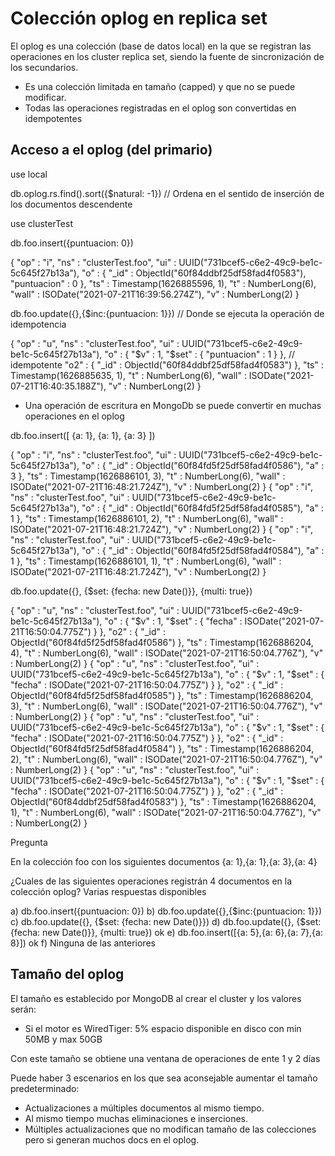 # Colección oplog en replica set

El oplog es una colección (base de datos local) en la que se registran las operaciones en los
cluster replica set, siendo la fuente de sincronización de los secundarios.

- Es una colección limitada en tamaño (capped) y que no se puede modificar.
- Todas las operaciones registradas en el oplog son convertidas en
  idempotentes

## Acceso a el oplog (del primario)

use local

db.oplog.rs.find().sort({$natural: -1}) // Ordena en el sentido de inserción de los documentos descendente

use clusterTest

db.foo.insert({puntuacion: 0})

{ 
  "op" : "i", 
  "ns" : "clusterTest.foo", 
  "ui" : UUID("731bcef5-c6e2-49c9-be1c-5c645f27b13a"), 
  "o" : { "_id" : ObjectId("60f84ddbf25df58fad4f0583"), "puntuacion" : 0 }, 
  "ts" : Timestamp(1626885596, 1), 
  "t" : NumberLong(6), 
  "wall" : ISODate("2021-07-21T16:39:56.274Z"), 
  "v" : NumberLong(2) 
}

db.foo.update({},{$inc:{puntuacion: 1}}) // Donde se ejecuta la operación de idempotencia

{ 
    "op" : "u", 
    "ns" : "clusterTest.foo", 
    "ui" : UUID("731bcef5-c6e2-49c9-be1c-5c645f27b13a"), 
    "o" : { "$v" : 1, "$set" : { "puntuacion" : 1 } }, // idempotente 
    "o2" : { "_id" : ObjectId("60f84ddbf25df58fad4f0583") }, 
    "ts" : Timestamp(1626885635, 1), 
    "t" : NumberLong(6), 
    "wall" : ISODate("2021-07-21T16:40:35.188Z"), 
    "v" : NumberLong(2) 
}

- Una operación de escritura en MongoDb se puede convertir en muchas operaciones en el oplog

db.foo.insert([
    {a: 1},
    {a: 1},
    {a: 3}
])

{ "op" : "i", "ns" : "clusterTest.foo", "ui" : UUID("731bcef5-c6e2-49c9-be1c-5c645f27b13a"), "o" : { "_id" : ObjectId("60f84fd5f25df58fad4f0586"), "a" : 3 }, "ts" : Timestamp(1626886101, 3), "t" : NumberLong(6), "wall" : ISODate("2021-07-21T16:48:21.724Z"), "v" : NumberLong(2) }
{ "op" : "i", "ns" : "clusterTest.foo", "ui" : UUID("731bcef5-c6e2-49c9-be1c-5c645f27b13a"), "o" : { "_id" : ObjectId("60f84fd5f25df58fad4f0585"), "a" : 1 }, "ts" : Timestamp(1626886101, 2), "t" : NumberLong(6), "wall" : ISODate("2021-07-21T16:48:21.724Z"), "v" : NumberLong(2) }
{ "op" : "i", "ns" : "clusterTest.foo", "ui" : UUID("731bcef5-c6e2-49c9-be1c-5c645f27b13a"), "o" : { "_id" : ObjectId("60f84fd5f25df58fad4f0584"), "a" : 1 }, "ts" : Timestamp(1626886101, 1), "t" : NumberLong(6), "wall" : ISODate("2021-07-21T16:48:21.724Z"), "v" : NumberLong(2) }

db.foo.update({}, {$set: {fecha: new Date()}}, {multi: true})

{ "op" : "u", "ns" : "clusterTest.foo", "ui" : UUID("731bcef5-c6e2-49c9-be1c-5c645f27b13a"), "o" : { "$v" : 1, "$set" : { "fecha" : ISODate("2021-07-21T16:50:04.775Z") } }, "o2" : { "_id" : ObjectId("60f84fd5f25df58fad4f0586") }, "ts" : Timestamp(1626886204, 4), "t" : NumberLong(6), "wall" : ISODate("2021-07-21T16:50:04.776Z"), "v" : NumberLong(2) }
{ "op" : "u", "ns" : "clusterTest.foo", "ui" : UUID("731bcef5-c6e2-49c9-be1c-5c645f27b13a"), "o" : { "$v" : 1, "$set" : { "fecha" : ISODate("2021-07-21T16:50:04.775Z") } }, "o2" : { "_id" : ObjectId("60f84fd5f25df58fad4f0585") }, "ts" : Timestamp(1626886204, 3), "t" : NumberLong(6), "wall" : ISODate("2021-07-21T16:50:04.776Z"), "v" : NumberLong(2) }
{ "op" : "u", "ns" : "clusterTest.foo", "ui" : UUID("731bcef5-c6e2-49c9-be1c-5c645f27b13a"), "o" : { "$v" : 1, "$set" : { "fecha" : ISODate("2021-07-21T16:50:04.775Z") } }, "o2" : { "_id" : ObjectId("60f84fd5f25df58fad4f0584") }, "ts" : Timestamp(1626886204, 2), "t" : NumberLong(6), "wall" : ISODate("2021-07-21T16:50:04.776Z"), "v" : NumberLong(2) }
{ "op" : "u", "ns" : "clusterTest.foo", "ui" : UUID("731bcef5-c6e2-49c9-be1c-5c645f27b13a"), "o" : { "$v" : 1, "$set" : { "fecha" : ISODate("2021-07-21T16:50:04.775Z") } }, "o2" : { "_id" : ObjectId("60f84ddbf25df58fad4f0583") }, "ts" : Timestamp(1626886204, 1), "t" : NumberLong(6), "wall" : ISODate("2021-07-21T16:50:04.776Z"), "v" : NumberLong(2) }

Pregunta

En la colección foo con los siguientes documentos
{a: 1},{a: 1},{a: 3},{a: 4}

¿Cuales de las siguientes operaciones registrán 4 documentos en la colección oplog? Varias respuestas
disponibles

a) db.foo.insert({puntuacion: 0})
b) db.foo.update({},{$inc:{puntuacion: 1}})
c) db.foo.update({}, {$set: {fecha: new Date()}})
d) db.foo.update({}, {$set: {fecha: new Date()}}, {multi: true}) ok
e) db.foo.insert([{a: 5},{a: 6},{a: 7},{a: 8}]) ok
f) Ninguna de las anteriores

## Tamaño del oplog

El tamaño es establecido por MongoDB al crear el cluster y los valores serán:

- Si el motor es WiredTiger:
    5% espacio disponible en disco con min 50MB y max 50GB

Con este tamaño se obtiene una ventana de operaciones de ente 1 y 2 días

Puede haber 3 escenarios en los que sea aconsejable aumentar el tamaño predeterminado:

- Actualizaciones a múltiples documentos al mismo tiempo.
- Al mismo tiempo muchas eliminaciones e inserciones.
- Múltiples actualizaciones que no modifican tamaño de las colecciones pero
  si generan muchos docs en el oplog.




